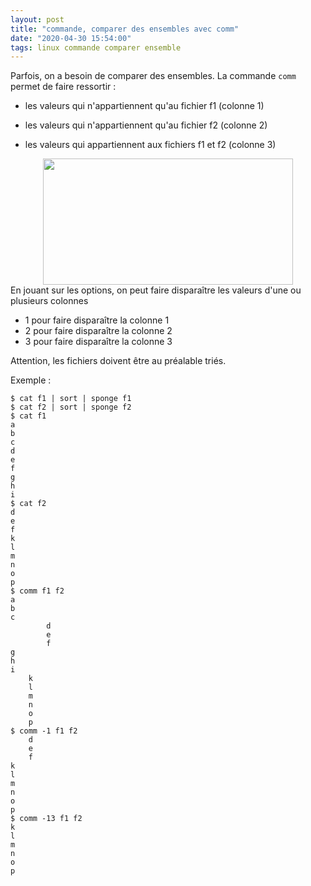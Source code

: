 ```yaml
---
layout: post
title: "commande, comparer des ensembles avec comm"
date: "2020-04-30 15:54:00"
tags: linux commande comparer ensemble
---
```

Parfois, on a besoin de comparer des ensembles. La commande `comm` permet de faire ressortir :



- les valeurs qui n'appartiennent qu'au fichier f1 (colonne 1)

- les valeurs qui n'appartiennent qu'au fichier f2 (colonne 2)

- les valeurs qui appartiennent aux fichiers f1 et f2 (colonne 3)

[//]: # (TODO: migrer image)
<div class="separator" style="clear: both; text-align: center;"><a href="https://3.bp.blogspot.com/-vg7Zva_Vs00/XqrXy6g4dAI/AAAAAAAAEQ4/D3E_dujxKNYiC4_z-CtMraGKzxn9bjKGwCNcBGAsYHQ/s1600/comm.png" imageanchor="1" style="margin-left: 1em; margin-right: 1em;"><img border="0" data-original-height="172" data-original-width="341" height="202" src="https://3.bp.blogspot.com/-vg7Zva_Vs00/XqrXy6g4dAI/AAAAAAAAEQ4/D3E_dujxKNYiC4_z-CtMraGKzxn9bjKGwCNcBGAsYHQ/s400/comm.png" width="400" /></a></div>En jouant sur les options, on peut faire disparaître les valeurs d'une ou plusieurs colonnes   


- 1 pour faire disparaître la colonne 1
- 2 pour faire disparaître la colonne 2
- 3 pour faire disparaître la colonne 3


Attention, les fichiers doivent être au préalable triés. 


Exemple :  

```
$ cat f1 | sort | sponge f1
$ cat f2 | sort | sponge f2
$ cat f1
a
b
c
d
e
f
g
h
i
$ cat f2
d
e
f
k
l
m
n
o
p
$ comm f1 f2
a
b
c
		d
		e
		f
g
h
i
	k
	l
	m
	n
	o
	p
$ comm -1 f1 f2
	d
	e
	f
k
l
m
n
o
p
$ comm -13 f1 f2
k
l
m
n
o
p
```
